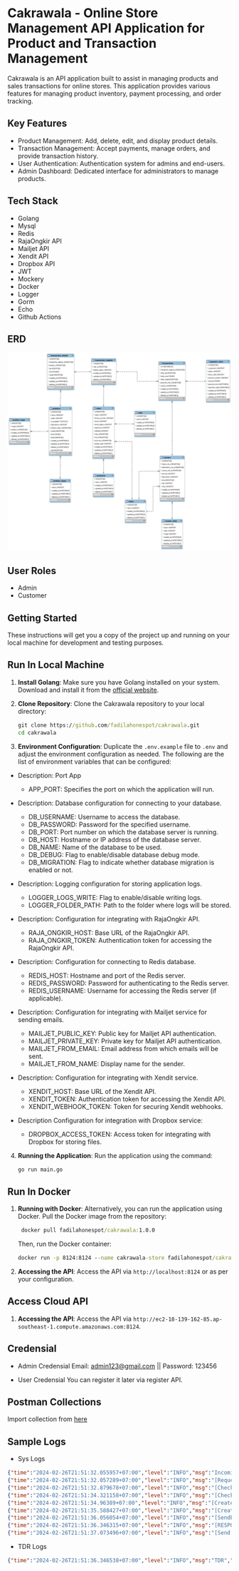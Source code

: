 # Cakrawala - Online Store Management API Application for Product and Transaction Management

Cakrawala is an API application built to assist in managing products and sales transactions for online stores. This application provides various features for managing product inventory, payment processing, and order tracking.

## Key Features

- Product Management: Add, delete, edit, and display product details.
- Transaction Management: Accept payments, manage orders, and provide transaction history.
- User Authentication: Authentication system for admins and end-users.
- Admin Dashboard: Dedicated interface for administrators to manage products.

## Tech Stack

- Golang
- Mysql
- Redis
- RajaOngkir API
- Mailjet API
- Xendit API
- Dropbox API
- JWT
- Mockery
- Docker
- Logger
- Gorm
- Echo
- Github Actions

## ERD

![ERD](https://github.com/fadilahonespot/cakrawala/blob/master/resources/cakrawala-diagram.png)

## User Roles

- Admin
- Customer

## Getting Started

These instructions will get you a copy of the project up and running on your local machine for development and testing purposes.

## Run In Local Machine

1. **Install Golang**: Make sure you have Golang installed on your system. Download and install it from the [official website](https://golang.org/dl/).

2. **Clone Repository**: Clone the Cakrawala repository to your local directory:
    ```cmd
    git clone https://github.com/fadilahonespot/cakrawala.git
    cd cakrawala
    ```
3. **Environment Configuration**: Duplicate the `.env.example` file to `.env` and adjust the environment configuration as needed. The following are the list of environment variables that can be configured: 

- Description: Port App 
  - APP_PORT: Specifies the port on which the application will run.

- Description: Database configuration for connecting to your database.
  - DB_USERNAME: Username to access the database.
  - DB_PASSWORD: Password for the specified username.
  - DB_PORT: Port number on which the database server is running.
  - DB_HOST: Hostname or IP address of the database server.
  - DB_NAME: Name of the database to be used.
  - DB_DEBUG: Flag to enable/disable database debug mode.
  - DB_MIGRATION: Flag to indicate whether database migration is enabled or not.

- Description: Logging configuration for storing application logs.
  - LOGGER_LOGS_WRITE: Flag to enable/disable writing logs.
  - LOGGER_FOLDER_PATH: Path to the folder where logs will be stored.

- Description: Configuration for integrating with RajaOngkir API.
  - RAJA_ONGKIR_HOST: Base URL of the RajaOngkir API.
  - RAJA_ONGKIR_TOKEN: Authentication token for accessing the RajaOngkir API.

- Description: Configuration for connecting to Redis database.
  - REDIS_HOST: Hostname and port of the Redis server.
  - REDIS_PASSWORD: Password for authenticating to the Redis server.
  - REDIS_USERNAME: Username for accessing the Redis server (if applicable).

- Description: Configuration for integrating with Mailjet service for sending emails.
  - MAILJET_PUBLIC_KEY: Public key for Mailjet API authentication.
  - MAILJET_PRIVATE_KEY: Private key for Mailjet API authentication.
  - MAILJET_FROM_EMAIL: Email address from which emails will be sent.
  - MAILJET_FROM_NAME: Display name for the sender.

- Description: Configuration for integrating with Xendit service.
  - XENDIT_HOST: Base URL of the Xendit API.
  - XENDIT_TOKEN: Authentication token for accessing the Xendit API.
  - XENDIT_WEBHOOK_TOKEN: Token for securing Xendit webhooks.

- Description Configuration for integration with Dropbox service: 
  - DROPBOX_ACCESS_TOKEN: Access token for integrating with Dropbox for storing files.


4. **Running the Application**: Run the application using the command:
    ```cmd
    go run main.go
    ```

## Run In Docker

1. **Running with Docker**: Alternatively, you can run the application using Docker. Pull the Docker image from the repository: 
    ```cmd
     docker pull fadilahonespot/cakrawala:1.0.0
    ```
    Then, run the Docker container:
    ```cmd
    docker run -p 8124:8124 --name cakrawala-store fadilahonespot/cakrawala:1.0.0
    ```
2. **Accessing the API**: Access the API via `http://localhost:8124` or as per your configuration. 

## Access Cloud API

1. **Accessing the API**: Access the API via `http://ec2-18-139-162-85.ap-southeast-1.compute.amazonaws.com:8124`.  

##  Credensial

- Admin Credensial
Email: admin123@gmail.com || Password: 123456

- User Credensial
You can register it later via register API.

## Postman Collections
Import collection from [here](https://api.postman.com/collections/10350858-ed569efd-4c9d-43d9-8369-7d0b39e4d8cd?access_key=PMAT-01HQM4RH4MSM3FHN2YE3TTGSK6)


## Sample Logs
- Sys Logs
```json
{"time":"2024-02-26T21:51:32.055957+07:00","level":"INFO","msg":"Incoming Request","SYS":{"app_name":"cakrawala-app","app_version":"1.0.0","app_port":8124,"app_thread_id":"5b54f09c-cb45-4d89-84f1-85ef359fd257","header":{"Accept":["*/*"],"Accept-Encoding":["gzip, deflate, br"],"Authorization":["Bearer eyJhbGciOiJIUzI1NiIsInR5cCI6IkpXVCJ9.eyJleHAiOjE3MDkwMDk1NjAsInJvbGUiOiJhZG1pbiIsInVzZXJJZCI6MX0.B08f3FlGkUtFsOIkq6BDtMVHa_MWX1Ifr78fjeJCPV4"],"Connection":["keep-alive"],"Content-Length":["84"],"Content-Type":["application/json"],"Postman-Token":["ce076f36-891d-4a2c-9b99-ffc2331535c6"],"User-Agent":["PostmanRuntime/7.36.3"]},"app_method":"POST","app_uri":"/transaction/checkout"}}
{"time":"2024-02-26T21:51:32.057289+07:00","level":"INFO","msg":"[Request]","SYS":{"app_name":"cakrawala-app","app_version":"1.0.0","app_port":8124,"app_thread_id":"5b54f09c-cb45-4d89-84f1-85ef359fd257","header":{"Accept":["*/*"],"Accept-Encoding":["gzip, deflate, br"],"Authorization":["Bearer eyJhbGciOiJIUzI1NiIsInR5cCI6IkpXVCJ9.eyJleHAiOjE3MDkwMDk1NjAsInJvbGUiOiJhZG1pbiIsInVzZXJJZCI6MX0.B08f3FlGkUtFsOIkq6BDtMVHa_MWX1Ifr78fjeJCPV4"],"Connection":["keep-alive"],"Content-Length":["84"],"Content-Type":["application/json"],"Postman-Token":["ce076f36-891d-4a2c-9b99-ffc2331535c6"],"User-Agent":["PostmanRuntime/7.36.3"]},"app_method":"POST","app_uri":"/transaction/checkout"},"atribute":{"message_0":{"bankCode":"MANDIRI","courierCode":"jne","courierService":"OKE"}}}
{"time":"2024-02-26T21:51:32.879678+07:00","level":"INFO","msg":"[CheckCost Request]","SYS":{"app_name":"cakrawala-app","app_version":"1.0.0","app_port":8124,"app_thread_id":"5b54f09c-cb45-4d89-84f1-85ef359fd257","header":{"Accept":["*/*"],"Accept-Encoding":["gzip, deflate, br"],"Authorization":["Bearer eyJhbGciOiJIUzI1NiIsInR5cCI6IkpXVCJ9.eyJleHAiOjE3MDkwMDk1NjAsInJvbGUiOiJhZG1pbiIsInVzZXJJZCI6MX0.B08f3FlGkUtFsOIkq6BDtMVHa_MWX1Ifr78fjeJCPV4"],"Connection":["keep-alive"],"Content-Length":["84"],"Content-Type":["application/json"],"Postman-Token":["ce076f36-891d-4a2c-9b99-ffc2331535c6"],"User-Agent":["PostmanRuntime/7.36.3"]},"app_method":"POST","app_uri":"/transaction/checkout"},"atribute":{"message_0":"https://api.rajaongkir.com/starter/cost","message_1":{"origin":151,"destination":106,"weight":600,"courier":"jne"}}}
{"time":"2024-02-26T21:51:34.321158+07:00","level":"INFO","msg":"[CheckCost Response]","SYS":{"app_name":"cakrawala-app","app_version":"1.0.0","app_port":8124,"app_thread_id":"5b54f09c-cb45-4d89-84f1-85ef359fd257","header":{"Accept":["*/*"],"Accept-Encoding":["gzip, deflate, br"],"Authorization":["Bearer eyJhbGciOiJIUzI1NiIsInR5cCI6IkpXVCJ9.eyJleHAiOjE3MDkwMDk1NjAsInJvbGUiOiJhZG1pbiIsInVzZXJJZCI6MX0.B08f3FlGkUtFsOIkq6BDtMVHa_MWX1Ifr78fjeJCPV4"],"Connection":["keep-alive"],"Content-Length":["84"],"Content-Type":["application/json"],"Postman-Token":["ce076f36-891d-4a2c-9b99-ffc2331535c6"],"User-Agent":["PostmanRuntime/7.36.3"]},"app_method":"POST","app_uri":"/transaction/checkout"},"atribute":{"message_0":"https://api.rajaongkir.com/starter/cost","message_1":{"rajaongkir":{"status":{"code":200,"description":"OK"},"origin_details":{"city_id":"151","province_id":"6","province":"DKI Jakarta","type":"Kota","city_name":"Jakarta Barat","postal_code":"11220"},"destination_details":{"city_id":"106","province_id":"3","province":"Banten","type":"Kota","city_name":"Cilegon","postal_code":"42417"},"results":[{"code":"jne","name":"Jalur Nugraha Ekakurir (JNE)","costs":[{"service":"OKE","description":"Ongkos Kirim Ekonomis","cost":[{"value":11000,"etd":"2-3","note":""}]},{"service":"REG","description":"Layanan Reguler","cost":[{"value":12000,"etd":"1-2","note":""}]},{"service":"YES","description":"Yakin Esok Sampai","cost":[{"value":24000,"etd":"1-1","note":""}]}]}]}}}}
{"time":"2024-02-26T21:51:34.96389+07:00","level":"INFO","msg":"[CreateVirtualAccount Request]","SYS":{"app_name":"cakrawala-app","app_version":"1.0.0","app_port":8124,"app_thread_id":"5b54f09c-cb45-4d89-84f1-85ef359fd257","header":{"Accept":["*/*"],"Accept-Encoding":["gzip, deflate, br"],"Authorization":["Bearer eyJhbGciOiJIUzI1NiIsInR5cCI6IkpXVCJ9.eyJleHAiOjE3MDkwMDk1NjAsInJvbGUiOiJhZG1pbiIsInVzZXJJZCI6MX0.B08f3FlGkUtFsOIkq6BDtMVHa_MWX1Ifr78fjeJCPV4"],"Connection":["keep-alive"],"Content-Length":["84"],"Content-Type":["application/json"],"Postman-Token":["ce076f36-891d-4a2c-9b99-ffc2331535c6"],"User-Agent":["PostmanRuntime/7.36.3"]},"app_method":"POST","app_uri":"/transaction/checkout"},"atribute":{"message_0":"https://api.xendit.co/callback_virtual_accounts","message_1":{"external_id":"FS-732191931120089","bank_code":"MANDIRI","name":"Ahmad Fadilah","is_single_use":true,"is_closed":true,"expected_amount":23000,"expiration_date":"2024-02-27T21:51:34.963872+07:00"}}}
{"time":"2024-02-26T21:51:35.588427+07:00","level":"INFO","msg":"[CreateVirtualAccount Response]","SYS":{"app_name":"cakrawala-app","app_version":"1.0.0","app_port":8124,"app_thread_id":"5b54f09c-cb45-4d89-84f1-85ef359fd257","header":{"Accept":["*/*"],"Accept-Encoding":["gzip, deflate, br"],"Authorization":["Bearer eyJhbGciOiJIUzI1NiIsInR5cCI6IkpXVCJ9.eyJleHAiOjE3MDkwMDk1NjAsInJvbGUiOiJhZG1pbiIsInVzZXJJZCI6MX0.B08f3FlGkUtFsOIkq6BDtMVHa_MWX1Ifr78fjeJCPV4"],"Connection":["keep-alive"],"Content-Length":["84"],"Content-Type":["application/json"],"Postman-Token":["ce076f36-891d-4a2c-9b99-ffc2331535c6"],"User-Agent":["PostmanRuntime/7.36.3"]},"app_method":"POST","app_uri":"/transaction/checkout"},"atribute":{"message_0":"https://api.xendit.co/callback_virtual_accounts","message_1":{"id":"b3f5d806-7dd9-4f5a-9dc1-f54751872504","owner_id":"646eb805237d4a2509633dee","external_id":"FS-732191931120089","account_number":"889089999488257","bank_code":"MANDIRI","merchant_code":"88908","name":"FA Spot","is_closed":true,"expected_amount":23000,"expiration_date":"2024-02-27T14:51:34.963Z","is_single_use":true,"status":"PENDING","currency":"IDR","country":"ID"}}}
{"time":"2024-02-26T21:51:36.056054+07:00","level":"INFO","msg":"[SendEmail Request]","SYS":{"app_name":"cakrawala-app","app_version":"1.0.0","app_port":8124,"app_thread_id":"5b54f09c-cb45-4d89-84f1-85ef359fd257","header":{"Accept":["*/*"],"Accept-Encoding":["gzip, deflate, br"],"Authorization":["Bearer eyJhbGciOiJIUzI1NiIsInR5cCI6IkpXVCJ9.eyJleHAiOjE3MDkwMDk1NjAsInJvbGUiOiJhZG1pbiIsInVzZXJJZCI6MX0.B08f3FlGkUtFsOIkq6BDtMVHa_MWX1Ifr78fjeJCPV4"],"Connection":["keep-alive"],"Content-Length":["84"],"Content-Type":["application/json"],"Postman-Token":["ce076f36-891d-4a2c-9b99-ffc2331535c6"],"User-Agent":["PostmanRuntime/7.36.3"]},"app_method":"POST","app_uri":"/transaction/checkout"},"atribute":{"message_0":{"Messages":[{"From":{"Email":"ahmad.fadilah7@gmail.com","Name":"Admin Cakrawala"},"To":[{"Email":"ahmad.fadilah7@gmail.com"}],"Subject":"Notifikasi Pembayaran","HTMLPart":"<!DOCTYPE html>\n<html>\n<head>\n    <title>Notifikasi Rincian Pembayaran</title>\n</head>\n<body>\n    <div>\n        <h2>Notifikasi Rincian Pembayaran</h2>\n        <p><strong>Kepada Pelanggan Terhormat,</strong></p>\n        <p>Terima kasih telah memilih layanan kami. Berikut adalah rincian pembayaran untuk transaksi Anda:</p>\n\n        <h3>Informasi Transaksi:</h3>\n        <ul>\n            <li>Nomor Pesanan: FS-732191931120089</li>\n            <li>Tanggal Transaksi: 26 February 2024 21:51</li>\n            <li>Ongkos Kirim: 11000</li>\n            <li>Total Harga Produk: 12000</li>\n            <li>Total Pembayaran: 23000</li>\n        </ul>\n\n        <h3>Rincian Pembayaran:</h3>\n        <ul>\n            <li>Metode Pembayaran: Virtual Account</li>\n            <li>Nama Bank: MANDIRI</li>\n            <li>Nomor Virtual Account: 889089999488257</li>\n            <li>Waktu Kadaluarsa: 27 February 2024 21:51</li>\n        </ul>\n\n        <!-- <h3>Rincian Barang atau Layanan:</h3>\n        <ul>\n            <li>[Nama Barang/Layanan 1] - Jumlah: [Jumlah] - Harga: [Harga]</li>\n            <li>[Nama Barang/Layanan 2] - Jumlah: [Jumlah] - Harga: [Harga]</li>\n        </ul> -->\n\n        <h3>Total Pembayaran: 23000</h3>\n        <p>Silakan selesaikan pembayaran Anda sesuai dengan rincian di atas. Jika Anda memiliki pertanyaan atau masalah terkait dengan pembayaran ini, jangan ragu untuk menghubungi layanan pelanggan kami di 6289xxxxxx atau customer@cakrawala.com.</p>\n        <p>Terima kasih atas bisnis Anda. Kami menghargai kepercayaan Anda kepada kami dan berharap Anda menikmati pengalaman berbelanja atau menggunakan layanan kami.</p>\n        <p><em>Salam,</em><br>Cakrawala Store<br>26 February 2024</p>\n    </div>\n</body>\n</html>\n"}]}}}
{"time":"2024-02-26T21:51:36.346315+07:00","level":"INFO","msg":"[RESPONSE]","SYS":{"app_name":"cakrawala-app","app_version":"1.0.0","app_port":8124,"app_thread_id":"5b54f09c-cb45-4d89-84f1-85ef359fd257","header":{"Accept":["*/*"],"Accept-Encoding":["gzip, deflate, br"],"Authorization":["Bearer eyJhbGciOiJIUzI1NiIsInR5cCI6IkpXVCJ9.eyJleHAiOjE3MDkwMDk1NjAsInJvbGUiOiJhZG1pbiIsInVzZXJJZCI6MX0.B08f3FlGkUtFsOIkq6BDtMVHa_MWX1Ifr78fjeJCPV4"],"Connection":["keep-alive"],"Content-Length":["84"],"Content-Type":["application/json"],"Postman-Token":["ce076f36-891d-4a2c-9b99-ffc2331535c6"],"User-Agent":["PostmanRuntime/7.36.3"]},"app_method":"POST","app_uri":"/transaction/checkout"},"resp":{"code":200,"data":{"adminFree":0,"bankCode":"MANDIRI","expiredDate":"2024-02-27T14:51:34.963Z","productPrice":12000,"shippingCost":11000,"totalAmount":23000,"transactionId":"d151f5ce-7fc3-4226-a48d-6a775d65f516","virtualAccount":"889089999488257","virtualAccountName":"FA Spot","xPayment":"FS-732191931120089"},"message":"Success"}}
{"time":"2024-02-26T21:51:37.073496+07:00","level":"INFO","msg":"[Send Email Response]","SYS":{"app_name":"cakrawala-app","app_version":"1.0.0","app_port":8124,"app_thread_id":"5b54f09c-cb45-4d89-84f1-85ef359fd257","header":{"Accept":["*/*"],"Accept-Encoding":["gzip, deflate, br"],"Authorization":["Bearer eyJhbGciOiJIUzI1NiIsInR5cCI6IkpXVCJ9.eyJleHAiOjE3MDkwMDk1NjAsInJvbGUiOiJhZG1pbiIsInVzZXJJZCI6MX0.B08f3FlGkUtFsOIkq6BDtMVHa_MWX1Ifr78fjeJCPV4"],"Connection":["keep-alive"],"Content-Length":["84"],"Content-Type":["application/json"],"Postman-Token":["ce076f36-891d-4a2c-9b99-ffc2331535c6"],"User-Agent":["PostmanRuntime/7.36.3"]},"app_method":"POST","app_uri":"/transaction/checkout"},"atribute":{"message_0":{"Messages":[{"Status":"success","To":[{"Email":"ahmad.fadilah7@gmail.com","MessageUUID":"abe58cd3-72cf-4780-aac0-7bcf2548f3ee","MessageID":1152921527110640336,"MessageHref":"https://api.mailjet.com/v3/REST/message/1152921527110640336"}],"Cc":[],"Bcc":[]}]}}}

```

- TDR Logs
```json
{"time":"2024-02-26T21:51:36.346538+07:00","level":"INFO","msg":"TDR","TDR":{"request_id":"5b54f09c-cb45-4d89-84f1-85ef359fd257","path":"/transaction/checkout","method":"POST","port":8124,"rt":4290,"rc":"200","header":{"Accept":"*/*","Accept-Encoding":"gzip, deflate, br","Authorization":"Bearer eyJhbGciOiJIUzI1NiIsInR5cCI6IkpXVCJ9.eyJleHAiOjE3MDkwMDk1NjAsInJvbGUiOiJhZG1pbiIsInVzZXJJZCI6MX0.B08f3FlGkUtFsOIkq6BDtMVHa_MWX1Ifr78fjeJCPV4","Connection":"keep-alive","Content-Length":"84","Content-Type":"application/json","Postman-Token":"ce076f36-891d-4a2c-9b99-ffc2331535c6","User-Agent":"PostmanRuntime/7.36.3"},"req":{"bankCode":"MANDIRI","courierCode":"jne","courierService":"OKE"},"resp":{"code":200,"data":{"adminFree":0,"bankCode":"MANDIRI","expiredDate":"2024-02-27T14:51:34.963Z","productPrice":12000,"shippingCost":11000,"totalAmount":23000,"transactionId":"d151f5ce-7fc3-4226-a48d-6a775d65f516","virtualAccount":"889089999488257","virtualAccountName":"FA Spot","xPayment":"FS-732191931120089"},"message":"Success"},"error":""}}
```
